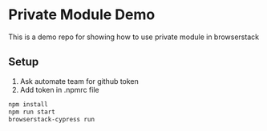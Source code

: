 # Private Module Demo

This is a demo repo for showing how to use private module in browserstack

## Setup

1. Ask automate team for github token
2. Add token in .npmrc file

```bash
npm install
npm run start
browserstack-cypress run
```
